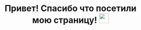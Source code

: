 <h1 align="center">Привет! Спасибо что посетили мою страницу!
<img src="https://github.com/blackcater/blackcater/raw/main/images/Hi.gif" height="32"/></h1>


